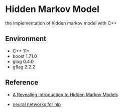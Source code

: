 # Hidden Markov Model

the implementation of hidden markov model with C++

## Environment

- C++ 11+
- boost 1.71.0
- glog 0.4.0
- gflag 2.2.2

## Reference

- [A Revealing Introduction to Hidden Markov Models](https://www.cs.sjsu.edu/~stamp/RUA/HMM.pdf)

- [neural networks for nlp](http://www.phontron.com/teaching.php)
